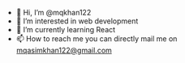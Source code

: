- 👋 Hi, I’m @mqkhan122
- 👀 I’m interested in web development 
- 🌱 I’m currently learning React
-  📫 How to reach me you can directly mail me on mqasimkhan122@gmail.com

<!---
mqkhan122/mqkhan122 is a ✨ special ✨ repository because its `README.md` (this file) appears on your GitHub profile.
You can click the Preview link to take a look at your changes.
--->
